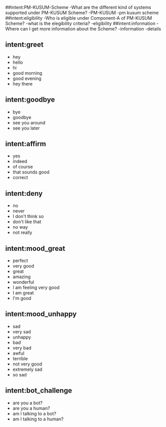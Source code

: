 
##intent:PM-KUSUM-Scheme
-What are the different kind of systems supported under PM-KUSUM Scheme?
-PM-KUSUM
-pm kusum scheme
##intent:eligibility
-Who is eligible under Component-A of PM-KUSUM Scheme?
-what is the elegibility criteria?
-eligibility
##intent:information
-Where can I get more information about the Scheme?
-information
-details
## intent:greet
- hey
- hello
- hi
- good morning
- good evening
- hey there

## intent:goodbye
- bye
- goodbye
- see you around
- see you later

## intent:affirm
- yes
- indeed
- of course
- that sounds good
- correct

## intent:deny
- no
- never
- I don't think so
- don't like that
- no way
- not really

## intent:mood_great
- perfect
- very good
- great
- amazing
- wonderful
- I am feeling very good
- I am great
- I'm good

## intent:mood_unhappy
- sad
- very sad
- unhappy
- bad
- very bad
- awful
- terrible
- not very good
- extremely sad
- so sad

## intent:bot_challenge
- are you a bot?
- are you a human?
- am I talking to a bot?
- am I talking to a human?
